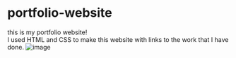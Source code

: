 # portfolio-website
this is my portfolio website!\
I used HTML and CSS to make this website with links to the work that I have done.
![image](https://github.com/muddabirm/website/assets/33209109/f8ceb6b1-59a6-4021-9102-7a4707b1c490)

